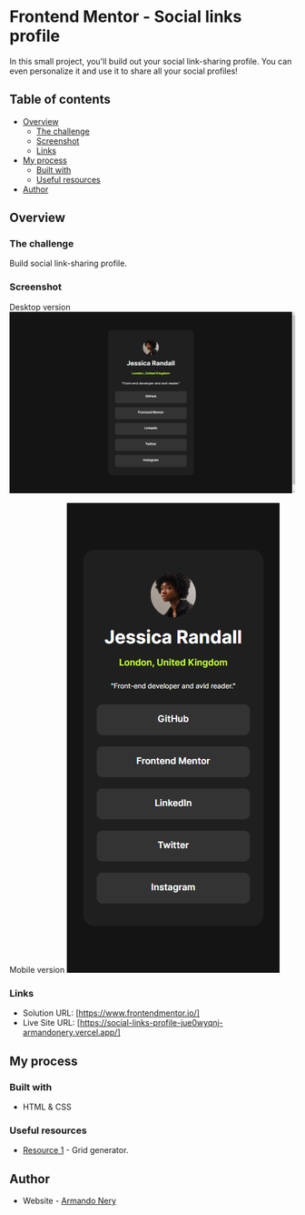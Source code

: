 # Frontend Mentor - Social links profile

In this small project, you'll build out your social link-sharing profile. You can even personalize it and use it to share all your social profiles!

## Table of contents

- [Overview](#overview)
  - [The challenge](#the-challenge)
  - [Screenshot](#screenshot)
  - [Links](#links)
- [My process](#my-process)
  - [Built with](#built-with)
  - [Useful resources](#useful-resources)
- [Author](#author)

## Overview

### The challenge

Build social link-sharing profile.

### Screenshot

Desktop version
![Desktop](./images/desktop.jpeg)

Mobile version
![Mobile](./images/mobile.jpeg)

### Links

- Solution URL: [https://www.frontendmentor.io/]
- Live Site URL: [https://social-links-profile-jue0wyqnj-armandonery.vercel.app/]

## My process

### Built with

- HTML & CSS


### Useful resources

- [Resource 1](https://cssgrid-generator.netlify.app/) - Grid generator.

## Author

- Website - [Armando Nery](https://portfolio-armandonery.vercel.app/)
